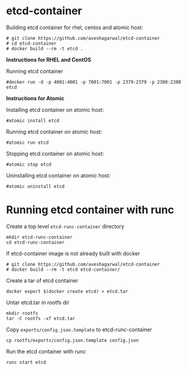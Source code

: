 # etcd-container

Building etcd container for rhel, centos and atomic host:

```
# git clone https://github.com/aveshagarwal/etcd-container
# cd etcd-container
# docker build --rm -t etcd .
```
**Instructions for RHEL and CentOS**

Running etcd container

```
#docker run -d -p 4001:4001 -p 7001:7001 -p 2379:2379 -p 2380:2380 etcd
```

**Instructions for Atomic**

Installing etcd container on atomic host:

```
#atomic install etcd
```

Running etcd container on atomic host:

```
#atomic run etcd
```

Stopping etcd container on atomic host:

```
#atomic stop etcd
```

Uninstalling etcd container on atomic host:

```
#atomic uninstall etcd
```
# Running etcd container with runc

Create a top level `etcd-runc-container` directory

```
mkdir etcd-runc-container
cd etcd-runc-container
```

If etcd-container image is not already built with docker

```
# git clone https://github.com/aveshagarwal/etcd-container
# docker build --rm -t etcd etcd-container/
```
Create a tar of etcd container

```
docker export $(docker create etcd) > etcd.tar
```

Untar etcd.tar in rootfs dir 

```
mkdir rootfs
tar -C rootfs -xf etcd.tar
```

Copy `exports/config.json.template` to etcd-runc-container

```
cp rootfs/exports/config.json.template config.json
```

Run the etcd container with runc

```
runc start etcd
```
